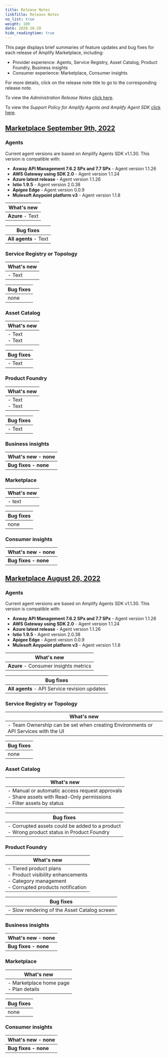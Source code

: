 ```yaml
---
title: Release Notes
linkTitle: Release Notes
no_list: true
weight: 100
date: 2020-10-28
hide_readingtime: true
---
```


This page displays brief summaries of feature updates and bug fixes for each release of Amplify Marketplace, including:

* Provider experience: Agents, Service Registry, Asset Catalog, Product Foundry, Business insights
* Consumer experience: Marketplace, Consumer insights

For more details, click on the release note title to go to the corresponding release note.

To view the *Administration Release Notes* [click here](https://docs.axway.com/bundle/platform-management/page/docs/release_notes/index.html).

To view the *Support Policy for Amplify Agents and Amplify Agent SDK* [click here](/docs/amplify_relnotes/agent_agentsdk_support_policy/).

## [Marketplace September 9th, 2022](/docs/amplify_relnotes/20220909_marketplace/)

### Agents

Current agent versions are based on Amplify Agents SDK v1.1.30. This version is compatible with:

* **Axway API Management 7.6.2 SPx and 7.7 SPx** - Agent version 1.1.26
* **AWS Gateway using SDK 2.0** - Agent version 1.1.24
* **Azure latest release** - Agent version 1.1.26
* **Istio 1.9.5** - Agent version 2.0.38
* **Apigee Edge** - Agent version 0.0.9
* **Mulesoft Anypoint platform v3** - Agent version 1.1.8

| What's new     |
|----------------|
| **Azure** - Text |

| Bug fixes      |
|----------------|
| **All agents** - Text|

### Service Registry or Topology

| What's new     |
|----------------|
| - Text |

| Bug fixes      |
|----------------|
| none

### Asset Catalog

| What's new     |
|----------------|
| - Text <br />- Text |

| Bug fixes      |
|----------------|
| - Text |

### Product Foundry

| What's new     |
|----------------|
| - Text <br />- Text |

| Bug fixes      |
|----------------|
| - Text |

### Business insights

| What's new - none      |
|----------------|
| **Bug fixes - none**|

### Marketplace

| What's new     |
|----------------|
| - text |

| Bug fixes      |
|----------------|
| none |

### Consumer insights

| What's new - none      |
|----------------|
| **Bug fixes - none**|

## [Marketplace August 26, 2022](/docs/amplify_relnotes/20220826_marketplace/)

### Agents

Current agent versions are based on Amplify Agents SDK v1.1.30. This version is compatible with:

* **Axway API Management 7.6.2 SPx and 7.7 SPx** - Agent version 1.1.26
* **AWS Gateway using SDK 2.0** - Agent version 1.1.24
* **Azure latest release** - Agent version 1.1.26
* **Istio 1.9.5** - Agent version 2.0.38
* **Apigee Edge** - Agent version 0.0.9
* **Mulesoft Anypoint platform v3** - Agent version 1.1.8

| What's new     |
|----------------|
| **Azure** - Consumer insights metrics |

| Bug fixes      |
|----------------|
| **All agents** - API Service revision updates|

### Service Registry or Topology

| What's new     |
|----------------|
| - Team Ownership can be set when creating Environments or API Services with the UI |

| Bug fixes      |
|----------------|
| none

### Asset Catalog

| What's new     |
|----------------|
| - Manual or automatic access request approvals <br />- Share assets with Read-Only permissions <br />- Filter assets by status |

| Bug fixes      |
|----------------|
| - Corrupted assets could be added to a product <br />- Wrong product status in Product Foundry |

### Product Foundry

| What's new     |
|----------------|
| - Tiered product plans <br />- Product visibility enhancements <br />- Category management <br />- Corrupted products notification |

| Bug fixes      |
|----------------|
| - Slow rendering of the Asset Catalog screen |

### Business insights

| What's new - none      |
|----------------|
| **Bug fixes - none**|

### Marketplace

| What's new     |
|----------------|
| - Marketplace home page <br />- Plan details |

| Bug fixes      |
|----------------|
| none |

### Consumer insights

| What's new - none      |
|----------------|
| **Bug fixes - none**|
